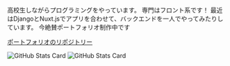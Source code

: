 高校生しながらプログラミングをやっています。
専門はフロント系です！
最近はDjangoとNuxt.jsでアプリを合わせて、バックエンドを一人でやってみたりしています。
今絶賛ポートフォリオ制作中です

[ポートフォリオのリポジトリー](https://github.com/HEKUCHAN/PortFolio)

![GitHub Stats Card](https://github-readme-stats.vercel.app/api?username=HEKUCHAN&show_icons=true&theme=dark&count_private=true)
![GitHub Stats Card](https://github-readme-stats.vercel.app/api/top-langs/?username=HEKUCHAN&count_private=true&theme=dark)
